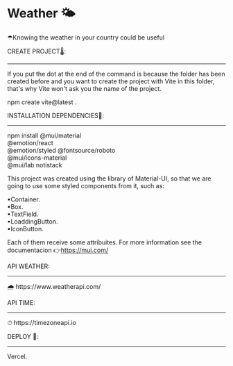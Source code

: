 # Weather 🌤
☂Knowing the weather in your country could be useful

CREATE PROJECT🌡:
<hr>


If you put the dot at the end of the command is because  the folder has been created before and you want to create the project with Vite in this folder, that's why Vite won't ask you the name of the project.

 npm create vite@latest . 

INSTALLATION DEPENDENCIES🔧:
<hr>


npm install @mui/material 
</br>
@emotion/react 
</br>
@emotion/styled @fontsource/roboto 
</br>
@mui/icons-material 
</br>
@mui/lab notistack

This project was created using the library of Material-UI, so that we are going to use some styled components from it, such as:

▪Container.
</br>
▪Box.
</br>
▪TextField.
</br>
▪LoaddingButton.
</br>
▪IconButton.

Each of them receive some attribuites. For more information see the documentacion 👉https://mui.com/

API WEATHER:
<hr>
🌧 https://www.weatherapi.com/

API TIME:
<hr>
⏱ https://timezoneapi.io


DEPLOY 🚀:
<hr>
Vercel.

